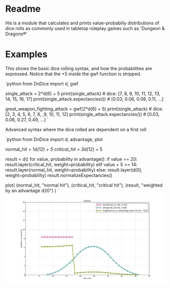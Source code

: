# Readme

His is a module that calculates and prints value-probabiliy distributions of dice rolls as commonly used in tabletop roleplay games such as 'Dungeon & Dragons®'

# Examples

This shows the basic dice rolling syntax, and how the probabilities are expressed. Notice that the +5 inside the gwf function is stripped.

`python
from DnDice import d, gwf

single_attack = 2*d(6) + 5
print(single_attack) # dice: [7, 8, 9, 10, 11, 12, 13, 14, 15, 16, 17]
print(single_attack.expectancies()) # [0.03, 0.06, 0.08, 0.11, ...]

great_weapon_fighting_attack = gwf(2*d(6) + 5)
print(single_attack) # dice: [2, 3, 4, 5, 6, 7, 8, ,9, 10, 11, 12]
print(single_attack.expectancies()) # [0.03, 0.06, 0.27, 0.49, ...]
`

Advanced syntax where the dice rolled are dependent on a first roll

`python
from DnDice import d, advantage, plot

normal_hit = 1*d(12) + 5
critical_hit = 3*d(12) + 5

result = d()
for value, probability in advantage():
	if value == 20:
		result.layer(critical_hit, weight=probability)
	elif value + 5 >= 14:
		result.layer(normal_hit, weight=probability)
	else:
		result.layer(d(0), weight=probability)
result.normalizeExpectancies()

plot(
	(normal_hit, "normal hit"),
	(critical_hit, "critical hit"),
	(result, "weighted by an advantage d20")
)
`
![graph of normal and critical hit, and their weighted probabilities](/doc/img/weighting_example.png)
